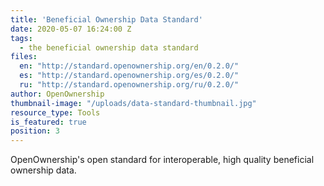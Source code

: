 ```yaml
---
title: 'Beneficial Ownership Data Standard'
date: 2020-05-07 16:24:00 Z
tags:
  - the beneficial ownership data standard
files:
  en: "http://standard.openownership.org/en/0.2.0/"
  es: "http://standard.openownership.org/es/0.2.0/"
  ru: "http://standard.openownership.org/ru/0.2.0/"
author: OpenOwnership
thumbnail-image: "/uploads/data-standard-thumbnail.jpg"
resource_type: Tools
is_featured: true
position: 3
---
```


OpenOwnership's open standard for interoperable, high quality beneficial ownership data.
